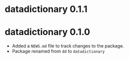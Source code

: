 # datadictionary 0.1.1


# datadictionary 0.1.0

* Added a `NEWS.md` file to track changes to the package.
* Package renamed from `dd` to `datadictionary`
